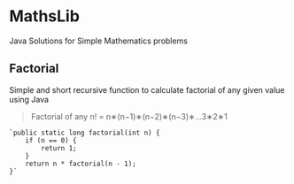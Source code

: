 # MathsLib
Java Solutions for Simple Mathematics problems
## Factorial
Simple and short recursive function to calculate factorial of any given value using Java
> Factorial of any n! = n∗(n−1)∗(n−2)∗(n−3)∗...3∗2∗1

    `public static long factorial(int n) {
        if (n == 0) {
            return 1;
        }
        return n * factorial(n - 1);
    }`

